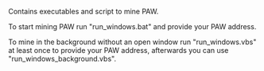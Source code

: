Contains executables and script to mine PAW.

To start mining PAW run "run_windows.bat" and provide your PAW address.

To mine in the background without an open window run "run_windows.vbs" at least once to provide your PAW address, afterwards you can use "run_windows_background.vbs".

